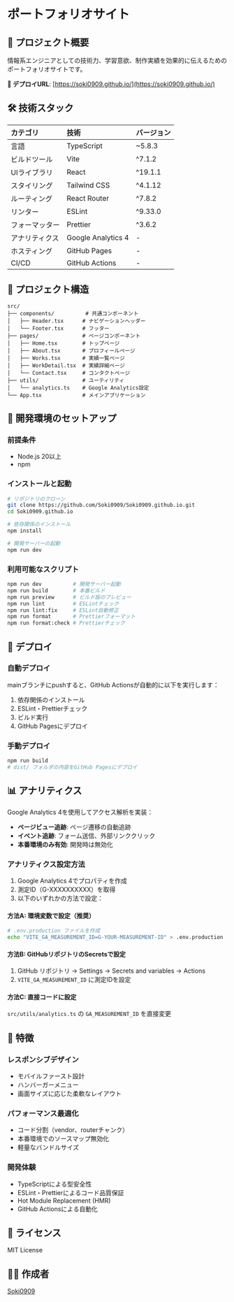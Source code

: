 # ポートフォリオサイト

## 🚀 プロジェクト概要

情報系エンジニアとしての技術力、学習意欲、制作実績を効果的に伝えるためのポートフォリオサイトです。

**🔗 デプロイURL**: [https://soki0909.github.io/](https://soki0909.github.io/)

## 🛠️ 技術スタック

| カテゴリ       | 技術               | バージョン |
| :------------- | :----------------- | :--------- |
| 言語           | TypeScript         | ~5.8.3     |
| ビルドツール   | Vite               | ^7.1.2     |
| UIライブラリ   | React              | ^19.1.1    |
| スタイリング   | Tailwind CSS       | ^4.1.12    |
| ルーティング   | React Router       | ^7.8.2     |
| リンター       | ESLint             | ^9.33.0    |
| フォーマッター | Prettier           | ^3.6.2     |
| アナリティクス | Google Analytics 4 | -          |
| ホスティング   | GitHub Pages       | -          |
| CI/CD          | GitHub Actions     | -          |

## 📁 プロジェクト構造

```
src/
├── components/          # 共通コンポーネント
│   ├── Header.tsx      # ナビゲーションヘッダー
│   └── Footer.tsx      # フッター
├── pages/              # ページコンポーネント
│   ├── Home.tsx        # トップページ
│   ├── About.tsx       # プロフィールページ
│   ├── Works.tsx       # 実績一覧ページ
│   ├── WorkDetail.tsx  # 実績詳細ページ
│   └── Contact.tsx     # コンタクトページ
├── utils/              # ユーティリティ
│   └── analytics.ts    # Google Analytics設定
└── App.tsx             # メインアプリケーション
```

## 🚀 開発環境のセットアップ

### 前提条件

- Node.js 20以上
- npm

### インストールと起動

```bash
# リポジトリのクローン
git clone https://github.com/Soki0909/Soki0909.github.io.git
cd Soki0909.github.io

# 依存関係のインストール
npm install

# 開発サーバーの起動
npm run dev
```

### 利用可能なスクリプト

```bash
npm run dev          # 開発サーバー起動
npm run build        # 本番ビルド
npm run preview      # ビルド版のプレビュー
npm run lint         # ESLintチェック
npm run lint:fix     # ESLint自動修正
npm run format       # Prettierフォーマット
npm run format:check # Prettierチェック
```

## 🚀 デプロイ

### 自動デプロイ

mainブランチにpushすると、GitHub Actionsが自動的に以下を実行します：

1. 依存関係のインストール
2. ESLint・Prettierチェック
3. ビルド実行
4. GitHub Pagesにデプロイ

### 手動デプロイ

```bash
npm run build
# dist/ フォルダの内容をGitHub Pagesにデプロイ
```

## 📊 アナリティクス

Google Analytics 4を使用してアクセス解析を実装：

- **ページビュー追跡**: ページ遷移の自動追跡
- **イベント追跡**: フォーム送信、外部リンククリック
- **本番環境のみ有効**: 開発時は無効化

### アナリティクス設定方法

1. Google Analytics 4でプロパティを作成
2. 測定ID（G-XXXXXXXXXX）を取得
3. 以下のいずれかの方法で設定：

#### 方法A: 環境変数で設定（推奨）
```bash
# .env.production ファイルを作成
echo "VITE_GA_MEASUREMENT_ID=G-YOUR-MEASUREMENT-ID" > .env.production
```

#### 方法B: GitHubリポジトリのSecretsで設定
1. GitHub リポジトリ → Settings → Secrets and variables → Actions
2. `VITE_GA_MEASUREMENT_ID` に測定IDを設定

#### 方法C: 直接コードに設定
`src/utils/analytics.ts` の `GA_MEASUREMENT_ID` を直接変更

## 🎨 特徴

### レスポンシブデザイン

- モバイルファースト設計
- ハンバーガーメニュー
- 画面サイズに応じた柔軟なレイアウト

### パフォーマンス最適化

- コード分割（vendor、routerチャンク）
- 本番環境でのソースマップ無効化
- 軽量なバンドルサイズ

### 開発体験

- TypeScriptによる型安全性
- ESLint・Prettierによるコード品質保証
- Hot Module Replacement (HMR)
- GitHub Actionsによる自動化

## 📄 ライセンス

MIT License

## 👨‍💻 作成者

[Soki0909](https://github.com/Soki0909)
